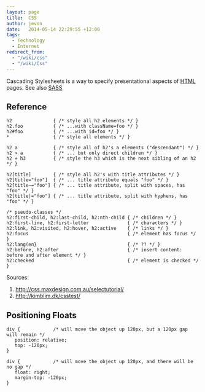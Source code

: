 ```yaml
---
layout: page
title:  CSS
author: jevon
date:   2014-05-14 22:29:55 +12:00
tags:
  - Technology
  - Internet
redirect_from:
  - "/wiki/css"
  - "/wiki/Css"
---
```


Cascading Stylesheets is a way to specify presentational aspects of [HTML](html.md) pages. See also [SASS](sass.md)

## Reference
```
h2               { /* style all h2 elements */ }
h2.foo           { /* ...with className=foo */ }
h2#foo           { /* ...with id=foo */ }
*                { /* style all elements */ }

h2 a             { /* style all of h2's a elements ("descendant") */ }
h2 > a           { /* ... but only direct children */ }
h2 + h3          { /* style the h3 which is the next sibling of an h2 */ }

h2[title]        { /* style all h2's with title attributes */ }
h2[title="foo"]  { /* ... title attribute equals "foo" */ }
h2[title~="foo"] { /* ... title attribute, split with spaces, has "foo" */ }
h2[title|="foo"] { /* ... title attribute, split with hyphens, has "foo" */ }

/* pseudo-classes */
h2:first-child, h2:last-child, h2:nth-child { /* children */ }
h2:first-line, h2:first-letter              { /* characters */ }
h2:link, h2:visited, h2:hover, h2:active    { /* links */ }
h2:focus                                    { /* element has focus */ }
h2:lang(en}                                 { /* ?? */ }
h2:before, h2:after                         { /* insert content: before and after element */ }
h2:checked                                  { /* element is checked */ }
```

Sources:
1. http://css.maxdesign.com.au/selectutorial/
1. http://kimblim.dk/csstest/

## Positioning Floats
```
div {            /* will move the object up 120px, but a 120px gap will remain */
   position: relative;
   top: -120px;
}

div {            /* will move the object up 120px, and there will be no gap */
   float: right;
   margin-top: -120px;
}
```
